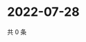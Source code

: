 # 2022-07-28

共 0 条

<!-- BEGIN WEIBO -->
<!-- 最后更新时间 Thu Jul 28 2022 17:16:29 GMT+0800 (China Standard Time) -->

<!-- END WEIBO -->
